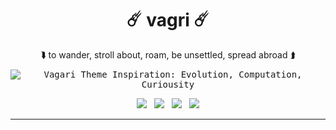 <h1 align="center"> ☄️ vagri ☄️ <sub></sub></h1>
<p align="center"> ⮯ to wander, stroll about, roam, be unsettled, spread abroad ⮭ </p>

<p align="center">
    <kbd>
        <img
        alt= "Vagari Theme Inspiration: Evolution, Computation, Curiousity"
        src="https://github.com/nosvagor/vagari/blob/main/share/images/friedrich/vagari-large.png?raw=true"/>
    </kbd>
</p>

<p align="center">
    <img src="https://img.shields.io/github/stars/nosvagor/dotfiles?color=e0af68&logo=github&labelColor=24283b&logoColor=e0af68&style=for-the-badge">&nbsp;&nbsp;
    <img src="https://visitor-badge-reloaded.herokuapp.com/badge?color=b4f9f8&logoColor=b4f9f8&page_id=nosvagor/dotfiles&logo=linux&style=for-the-badge&lcolor=24283b"/>&nbsp;&nbsp;
    <img src="https://img.shields.io/github/forks/nosvagor/dotfiles?color=7aa2f7&logo=git&labelColor=24283b&logoColor=7aa2f7&style=for-the-badge">&nbsp;&nbsp;
    <img src="https://img.shields.io/github/license/nosvagor/dotfiles?color=bb9af7&logo=gnu&labelColor=24283b&logoColor=bb9af7&style=for-the-badge">
</p>

---
